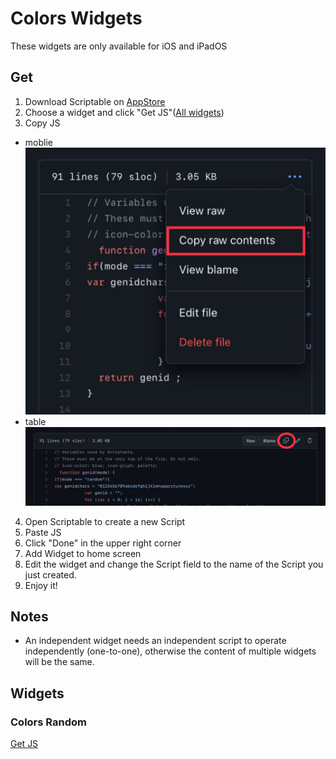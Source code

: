 # Colors Widgets
These widgets are only available for iOS and iPadOS
## Get
1. Download Scriptable on [AppStore](https://apps.apple.com/tw/app/scriptable/id1405459188)
2. Choose a widget and click "Get JS"([All widgets](https://github.com/EricHsia7/colors/blob/main/widgets/widgets.md#widgets))
3. Copy JS
* moblie ![moblie](https://raw.githubusercontent.com/EricHsia7/colors/main/widgets/img/mobile.jpeg)
* table ![table](https://raw.githubusercontent.com/EricHsia7/colors/main/widgets/img/table.jpeg)
4. Open Scriptable to create a new Script
5. Paste JS
6. Click "Done" in the upper right corner
8. Add Widget to home screen
9. Edit the widget and change the Script field to the name of the Script you just created.
10. Enjoy it!
## Notes
* An independent widget needs an independent script to operate independently (one-to-one), otherwise the content of multiple widgets will be the same.
## Widgets
### Colors Random
[Get JS](https://github.com/EricHsia7/colors/blob/main/widgets/js/colors_random.js)
